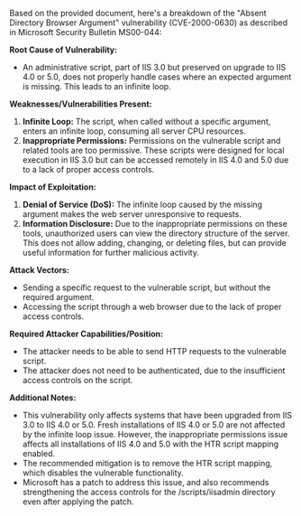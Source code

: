 Based on the provided document, here's a breakdown of the "Absent Directory Browser Argument" vulnerability (CVE-2000-0630) as described in Microsoft Security Bulletin MS00-044:

**Root Cause of Vulnerability:**
- An administrative script, part of IIS 3.0 but preserved on upgrade to IIS 4.0 or 5.0, does not properly handle cases where an expected argument is missing. This leads to an infinite loop.

**Weaknesses/Vulnerabilities Present:**
1.  **Infinite Loop:** The script, when called without a specific argument, enters an infinite loop, consuming all server CPU resources.
2.  **Inappropriate Permissions:**  Permissions on the vulnerable script and related tools are too permissive. These scripts were designed for local execution in IIS 3.0 but can be accessed remotely in IIS 4.0 and 5.0 due to a lack of proper access controls.

**Impact of Exploitation:**
1.  **Denial of Service (DoS):** The infinite loop caused by the missing argument makes the web server unresponsive to requests.
2.  **Information Disclosure:** Due to the inappropriate permissions on these tools, unauthorized users can view the directory structure of the server. This does not allow adding, changing, or deleting files, but can provide useful information for further malicious activity.

**Attack Vectors:**
- Sending a specific request to the vulnerable script, but without the required argument.
- Accessing the script through a web browser due to the lack of proper access controls.

**Required Attacker Capabilities/Position:**
- The attacker needs to be able to send HTTP requests to the vulnerable script.
- The attacker does not need to be authenticated, due to the insufficient access controls on the script.

**Additional Notes:**
- This vulnerability only affects systems that have been upgraded from IIS 3.0 to IIS 4.0 or 5.0. Fresh installations of IIS 4.0 or 5.0 are not affected by the infinite loop issue. However, the inappropriate permissions issue affects all installations of IIS 4.0 and 5.0 with the HTR script mapping enabled.
- The recommended mitigation is to remove the HTR script mapping, which disables the vulnerable functionality.
- Microsoft has a patch to address this issue, and also recommends strengthening the access controls for the /scripts/iisadmin directory even after applying the patch.